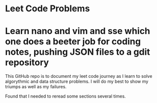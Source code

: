 # Leet Code Problems 
# Learn nano and vim and sse which one does a beeter job for coding notes, pushing JSON files to a gdit repository
This GitHub repo is to document my leet code journey as I learn to solve algorythmic and data structure problems. I will do my best to show my triumps 
as well as my failures. 

Found that I needed to reread some sections several times.
